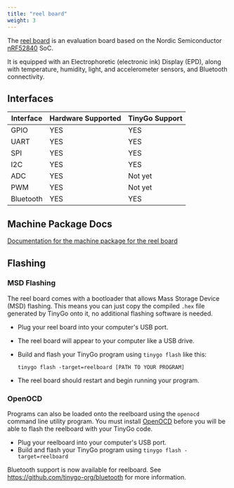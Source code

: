 ```yaml
---
title: "reel board"
weight: 3
---
```


The [reel board](https://www.phytec.eu/product-eu/internet-of-things/reelboard/) is an evaluation board based on the Nordic Semiconductor [nRF52840](https://www.nordicsemi.com/eng/Products/nRF52840) SoC.

It is equipped with an Electrophoretic (electronic ink) Display (EPD), along with temperature, humidity, light, and accelerometer sensors, and Bluetooth connectivity.

## Interfaces

| Interface | Hardware Supported | TinyGo Support |
| --------- | ------------- | ----- |
| GPIO      | YES | YES |
| UART      | YES | YES |
| SPI      | YES | YES |
| I2C      | YES | YES |
| ADC      | YES | Not yet |
| PWM      | YES | Not yet |
| Bluetooth      | YES | YES |

## Machine Package Docs

[Documentation for the machine package for the reel board](../machine/reelboard)

## Flashing

### MSD Flashing

The reel board comes with a bootloader that allows Mass Storage Device (MSD) flashing. This means you can just copy the compiled `.hex` file generated by TinyGo onto it, no additional flashing software is needed.

- Plug your reel board into your computer's USB port.
- The reel board will appear to your computer like a USB drive.
- Build and flash your TinyGo program using `tinygo flash` like this:

    ```shell
    tinygo flash -target=reelboard [PATH TO YOUR PROGRAM]
    ```

- The reel board should restart and begin running your program.

### OpenOCD

Programs can also be loaded onto the reelboard using the `openocd` command line utility program. You must install [OpenOCD](http://openocd.org/) before you will be able to flash the reelboard with your TinyGo code.

- Plug your reelboard into your computer's USB port.
- Build and flash your TinyGo program using `tinygo flash -target=reelboard`

Bluetooth support is now available for reelboard. See https://github.com/tinygo-org/bluetooth for more information.
